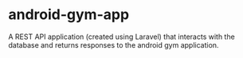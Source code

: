 # android-gym-app
A REST API application (created using Laravel) that interacts with the database and returns responses to the android gym application.
